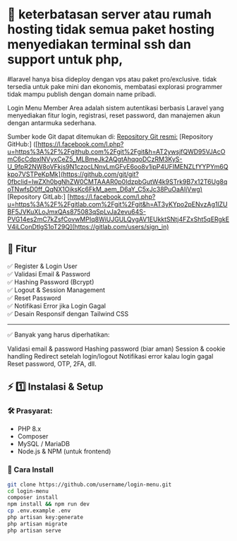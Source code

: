 # 🚀 keterbatasan server atau rumah hosting tidak semua paket hosting menyediakan terminal ssh dan support untuk php, 
#laravel hanya bisa dideploy dengan vps atau paket pro/exclusive. tidak tersedia untuk pake mini dan ekonomis, membatasi explorasi programmer tidak mampu publish dengan domain name pribadi.

Login Menu Member Area adalah sistem autentikasi berbasis Laravel yang menyediakan fitur login, registrasi, reset password, dan manajemen akun dengan antarmuka sederhana.

Sumber kode Git dapat ditemukan di:
[Repository Git resmi:](https://git-scm.com/?fbclid=IwZXh0bgNhZW0CMTAAAR1yC3YgaxSIUf-Rnij5f-qmSZzB6eRJrwSiuEr4HrZ9S5deTL10n606Qk4_aem_xKNTk6AspdkXFRk0Y0EEUw)
[Repository GitHub:] ([https://l.facebook.com/l.php?u=https%3A%2F%2Fgithub.com%2Fgit%2Fgit&h=AT2ywsjfQWD95VJAcOmC6cCdpxlNVyxCeZ5_MLBmeJk2AQgtAhqqoDCzRM3KyS-U_9fpR2NW8oVFkjs9N1czocLNnvLmGFvE6oo8v1ipP4UFIMENZLfYYPYm6Qkpo7VSTPeKpMk](https://github.com/git/git?0fbclid=IwZXh0bgNhZW0CMTAAAR0p0IdzpbGutW4k9STrk9B7x12T6Ug8qoTNwfsD0ff_QqNX1OiksKc6FkM_aem_D6aY_C5xJc38PuOaAljVwg)
[Repository GitLab:] [https://l.facebook.com/l.php?u=https%3A%2F%2Fgitlab.com%2Fgit%2Fgit&h=AT3yKYpo2pENvzAg1lZUBF5JVKuXLoJmxQAs875083qSpLvJa2evu64S-PVG14es2mC7kZsfCovwMPIq8WiUJGULQygAV1EUkktSNtj4FZxSht5qERgkEV4iLConDtlgS1oT29Q](https://gitlab.com/users/sign_in)

## 🎯 Fitur
✅ Register & Login User  
✅ Validasi Email & Password  
✅ Hashing Password (Bcrypt)  
✅ Logout & Session Management  
✅ Reset Password  
✅ Notifikasi Error jika Login Gagal  
✅ Desain Responsif dengan Tailwind CSS  

---

✅ Banyak yang harus diperhatikan:

Validasi email & password
Hashing password (biar aman)
Session & cookie handling
Redirect setelah login/logout
Notifikasi error kalau login gagal
Reset password, OTP, 2FA, dll.

## ⚡ 1️⃣ **Instalasi & Setup**
### **🛠️ Prasyarat:**
- PHP 8.x  
- Composer  
- MySQL / MariaDB  
- Node.js & NPM (untuk frontend)  

### **📌 Cara Install**
```sh
git clone https://github.com/username/login-menu.git
cd login-menu
composer install
npm install && npm run dev
cp .env.example .env
php artisan key:generate
php artisan migrate
php artisan serve

